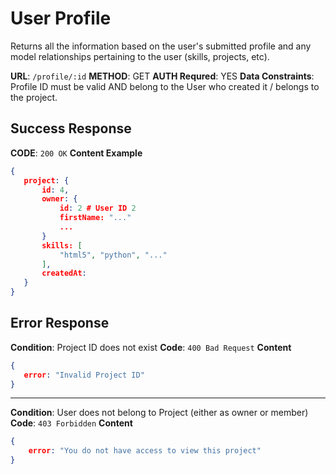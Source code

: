 # User Profile
Returns all the information based on the user's submitted profile and any model relationships pertaining to the user (skills, projects, etc).

**URL**: `/profile/:id`
 **METHOD**: GET
 **AUTH Requred**: YES
**Data Constraints**: Profile ID must be valid AND belong to the User who created it / belongs to the project.

## Success Response
**CODE**: `200 OK`
**Content Example**
```json
{
   project: {
	   id: 4,
	   owner: {
		   id: 2 # User ID 2
		   firstName: "..."
		   ...
	   }
	   skills: [
		   "html5", "python", "..."
	   ],
	   createdAt:
   }
}
```
## Error Response
**Condition**: Project ID does not exist
**Code**: `400 Bad Request`
**Content**
```json
{
   error: "Invalid Project ID"
}
```
***
**Condition**: User does not belong to Project (either as owner or member)
**Code**: `403 Forbidden`
**Content**
```json
{
	error: "You do not have access to view this project"
}
```


<!--stackedit_data:
eyJoaXN0b3J5IjpbMTA4NTc2OTc0M119
-->